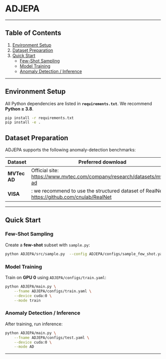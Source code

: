 
# ADJEPA
---

## Table of Contents
1. [Environment Setup](#environment-setup)
2. [Dataset Preparation](#dataset-preparation)
3. [Quick Start](#quick-start)
   - [Few-Shot Sampling](#few-shot-sampling)
   - [Model Training](#model-training)
   - [Anomaly Detection / Inference](#anomaly-detection--inference)
   
---

## Environment Setup

All Python dependencies are listed in **`requirements.txt`**. We recommend **Python ≥ 3.8**.

```bash
pip install -r requirements.txt
pip install -e .
```


## Dataset Preparation

ADJEPA supports the following anomaly-detection benchmarks:

| Dataset | Preferred download |
|---------|--------------------|
| **MVTec AD** | Official site: <https://www.mvtec.com/company/research/datasets/mvtec-ad> |
| **VISA** | : we recommend to use the structured dataset of RealNet: <https://github.com/cnulab/RealNet> |

---

## Quick Start

### Few-Shot Sampling

Create a **few-shot** subset with `sample.py`:

```bash
python ADJEPA/src/sample.py  --config ADJEPA/configs/sample_few_shot.yaml
```

### Model Training

Train on **GPU 0** using `ADJEPA/configs/train.yaml`:

```bash
python ADJEPA/main.py \
    --fname ADJEPA/configs/train.yaml \
    --device cuda:0 \
    --mode train
```

### Anomaly Detection / Inference

After training, run inference:

```bash
python ADJEPA/main.py \
    --fname ADJEPA/configs/test.yaml \
    --device cuda:0 \
    --mode AD
```



---

